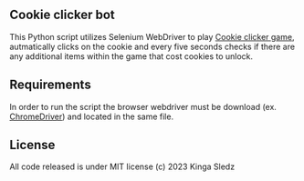 ## Cookie clicker bot

This Python script utilizes Selenium WebDriver to play [Cookie clicker game](http://orteil.dashnet.org/experiments/cookie/), 
autmatically clicks on the cookie and every five seconds checks if there are any additional items within the game that cost cookies to unlock.

## Requirements
In order to run the script the browser webdriver must be download (ex. [ChromeDriver](https://chromedriver.chromium.org/downloads)) and located in the same file. 

## License
All code released is under MIT license (c) 2023 Kinga Sledz

